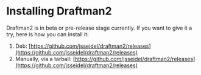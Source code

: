 # Installing Draftman2

Draftman2 is in beta or pre-release stage currently. If you want to give it a try, here is how you can install it:

1. Deb: [https://github.com/jsseidel/draftman2/releases](https://github.com/jsseidel/draftman2/releases)
2. Manually, via a tarball: [https://github.com/jsseidel/draftman2/releases](https://github.com/jsseidel/draftman2/releases)



